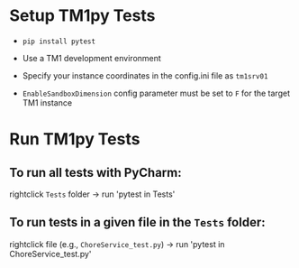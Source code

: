 # Setup TM1py Tests

- `pip install pytest`

- Use a TM1 development environment

- Specify your instance coordinates in the config.ini file as `tm1srv01`

- `EnableSandboxDimension` config parameter must be set to `F` for the target TM1 instance

# Run TM1py Tests

## To run all tests with PyCharm:

rightclick `Tests` folder -> run 'pytest in Tests'

## To run tests in a given file in the `Tests` folder:
rightclick file (e.g., `ChoreService_test.py`) -> run 'pytest in ChoreService_test.py'
